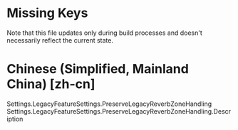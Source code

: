 # Missing Keys
Note that this file updates only during build processes and doesn't necessarily reflect the current state.

# Chinese (Simplified, Mainland China) [zh-cn]
Settings.LegacyFeatureSettings.PreserveLegacyReverbZoneHandling  
Settings.LegacyFeatureSettings.PreserveLegacyReverbZoneHandling.Description  

